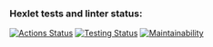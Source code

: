 ### Hexlet tests and linter status:
[![Actions Status](https://github.com/Midnight95/python-project-52/actions/workflows/hexlet-check.yml/badge.svg)](https://github.com/Midnight95/python-project-52/actions)
[![Testing Status](https://github.com/Midnight95/python-project-52/workflows/Python%20CI/badge.svg)](https://github.com/Midnight95/python-project-52/actions/workflows/tests.yml)
[![Maintainability](https://api.codeclimate.com/v1/badges/04f3d6c8a1f9ef95c258/maintainability)](https://codeclimate.com/github/Midnight95/python-project-52/maintainability)

